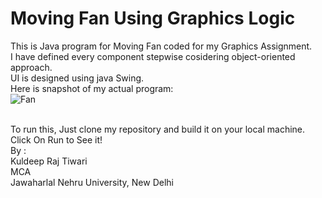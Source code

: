 # Moving Fan Using Graphics Logic
This is Java program for Moving Fan coded for my Graphics Assignment.<br />
I have defined every component stepwise cosidering object-oriented approach.<br />
UI is designed using java Swing.<br />
Here is snapshot of my actual program:<br/>
![Fan](https://user-images.githubusercontent.com/34531635/61663445-3d2c0600-acee-11e9-9b87-6610149e182a.gif)

<br />
To run this, Just clone my repository and build it on your local machine.<br />
Click On Run to See it!<br />
By :
<br />
Kuldeep Raj Tiwari<br />
MCA<br />
Jawaharlal Nehru University, New Delhi
